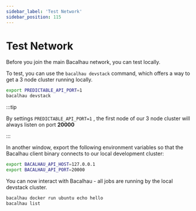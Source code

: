 ```yaml
---
sidebar_label: 'Test Network'
sidebar_position: 115
---
```


# Test Network

Before you join the main Bacalhau network, you can test locally.

To test, you can use the `bacalhau devstack` command, which offers a way to get a 3 node cluster running locally.

```bash
export PREDICTABLE_API_PORT=1
bacalhau devstack
```

:::tip

By settings `PREDICTABLE_API_PORT=1` , the first node of our 3 node cluster will always listen on port **20000**

:::

In another window, export the following environment variables so that the Bacalhau client binary connects to our local development cluster:

```bash
export BACALHAU_API_HOST=127.0.0.1
export BACALHAU_API_PORT=20000
```

You can now interact with Bacalhau - all jobs are running by the local devstack cluster.

```bash
bacalhau docker run ubuntu echo hello
bacalhau list
```

